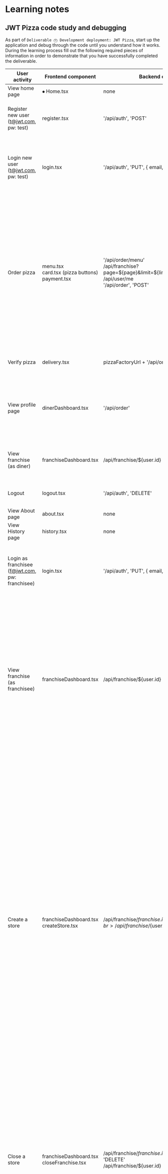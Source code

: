 # Learning notes

## JWT Pizza code study and debugging

As part of `Deliverable ⓵ Development deployment: JWT Pizza`, start up the application and debug through the code until you understand how it works. During the learning process fill out the following required pieces of information in order to demonstrate that you have successfully completed the deliverable.

| User activity                                       | Frontend component | Backend endpoints | Database SQL |
| --------------------------------------------------- | ------------------ | ----------------- | ------------ |
| View home page                                      |   ⦁	Home.tsx       |        none       |     none     | 
| Register new user<br/>(t@jwt.com, pw: test)         |     register.tsx   |'/api/auth', 'POST'|INSERT INTO user (name, email, password) VALUES (?, ?, ?)<br> INSERT INTO userRole (userId, role, objectId) VALUES (?, ?, ?)|
| Login new user<br/>(t@jwt.com, pw: test)            |    login.tsx       |'/api/auth', 'PUT', { email, password } |"SELECT * FROM user WHERE email=?" <br> "SELECT * FROM userRole WHERE userId=?" <br> "INSERT INTO auth (token, userId) VALUES (?, ?) ON DUPLICATE KEY UPDATE token=token" <br> |
| Order pizza                                         |  menu.tsx <br> card.tsx (pizza buttons) <br> payment.tsx   |  '/api/order/menu' <br> /api/franchise?page=${page}&limit=${limit}&name=${nameFilter} <br> /api/user/me <br> '/api/order', 'POST'  | "SELECT userId FROM auth WHERE token=?" <br> "SELECT * FROM menu" <br> "SELECT userId FROM auth WHERE token=?" <br> "SELECT id, name FROM franchise WHERE name LIKE ? LIMIT 201 OFFSET 0" <br> "SELECT id, name FROM store WHERE franchiseId=?" <br>  "SELECT userId FROM auth WHERE token=?" <br> "SELECT userId FROM auth WHERE token=?" <br> "INSERT INTO dinerOrder (dinerId, franchiseId, storeId, date) VALUES (?, ?, ?, now())" <br> "INSERT INTO orderItem (orderId, menuId, description, price) VALUES (?, ?, ?, ?)"     |
| Verify pizza                                        |  delivery.tsx      | pizzaFactoryUrl + '/api/order/verify', 'POST' |   none??? It called the factory so I couldn't check on my backend for the SQL   |
| View profile page                                   |  dinerDashboard.tsx     | '/api/order'     |  "SELECT userId FROM auth WHERE token=?"  <br>  "SELECT id, franchiseId, storeId, date FROM dinerOrder WHERE dinerId=? LIMIT 0,10" <br> "SELECT id, menuId, description, price FROM orderItem WHERE orderId=?"      |
| View franchise<br/>(as diner)                       | franchiseDashboard.tsx     |  /api/franchise/${user.id}     |   "SELECT userId FROM auth WHERE token=?" <br> "SELECT objectId FROM userRole WHERE role='franchisee' AND userId=?"       |
| Logout                                              |    logout.tsx      | '/api/auth', 'DELETE' | "SELECT userId FROM auth WHERE token=?" <br> "DELETE FROM auth WHERE token=?"   |
| View About page                                     |    about.tsx       |       none        |    none      |
| View History page                                   |     history.tsx    |       none        |    none      |
| Login as franchisee<br/>(f@jwt.com, pw: franchisee) |   login.tsx        | '/api/auth', 'PUT', { email, password }   | "SELECT * FROM user WHERE email=?" <br> "SELECT * FROM userRole WHERE userId=?" <br>  "INSERT INTO auth (token, userId) VALUES (?, ?) ON DUPLICATE KEY UPDATE token=token"    |
| View franchise<br/>(as franchisee)                  |  franchiseDashboard.tsx   |  /api/franchise/${user.id}    |  "SELECT userId FROM auth WHERE token=?" <br> "SELECT objectId FROM userRole WHERE role='franchisee' AND userId=?" <br>  "SELECT id, name FROM franchise WHERE id in (1)" <br> "SELECT u.id, u.name, u.email FROM userRole AS ur JOIN user AS u ON u.id=ur.userId WHERE ur.objectId=? AND ur.role='franchisee'" <br> "SELECT s.id, s.name, COALESCE(SUM(oi.price), 0) AS totalRevenue FROM dinerOrder AS do JOIN orderItem AS oi ON do.id=oi.orderId RIGHT JOIN store AS s ON s.id=do.storeId WHERE s.franchiseId=? GROUP BY s.id"  |
| Create a store                                      |  franchiseDashboard.tsx <br> createStore.tsx  | /api/franchise/${franchise.id}/store, 'POST', store <br> /api/franchise/${user.id} |  "SELECT userId FROM auth WHERE token=?" <br> "SELECT u.id, u.name, u.email FROM userRole AS ur JOIN user AS u ON u.id=ur.userId WHERE ur.objectId=? AND ur.role='franchisee'" <br> "SELECT s.id, s.name, COALESCE(SUM(oi.price), 0) AS totalRevenue FROM dinerOrder AS do JOIN orderItem AS oi ON do.id=oi.orderId RIGHT JOIN store AS s ON s.id=do.storeId WHERE s.franchiseId=? GROUP BY s.id" <br>  "INSERT INTO store (franchiseId, name) VALUES (?, ?)" <br> at this point franchise has been created. next is fetching it <br> "SELECT userId FROM auth WHERE token=?" <br> "SELECT objectId FROM userRole WHERE role='franchisee' AND userId=?" <br> "SELECT id, name FROM franchise WHERE id in (1)" <br> "SELECT u.id, u.name, u.email FROM userRole AS ur JOIN user AS u ON u.id=ur.userId WHERE ur.objectId=? AND ur.role='franchisee'" <br> "SELECT s.id, s.name, COALESCE(SUM(oi.price), 0) AS totalRevenue FROM dinerOrder AS do JOIN orderItem AS oi ON do.id=oi.orderId RIGHT JOIN store AS s ON s.id=do.storeId WHERE s.franchiseId=? GROUP BY s.id" <br> Now the franchise dashboard displays the new store |
| Close a store                                       |  franchiseDashboard.tsx <br> closeFranchise.tsx <br>    | /api/franchise/${franchise.id}/store/${store.id}`, 'DELETE' <br> /api/franchise/${user.id}  | "SELECT userId FROM auth WHERE token=?" <br> "SELECT u.id, u.name, u.email FROM userRole AS ur JOIN user AS u ON u.id=ur.userId WHERE ur.objectId=? AND ur.role='franchisee'" <br> "SELECT s.id, s.name, COALESCE(SUM(oi.price), 0) AS totalRevenue FROM dinerOrder AS do JOIN orderItem AS oi ON do.id=oi.orderId RIGHT JOIN store AS s ON s.id=do.storeId WHERE s.franchiseId=? GROUP BY s.id" <br> "DELETE FROM store WHERE franchiseId=? AND id=?" <br> And then the SQL to getFranchise  |
| Login as admin<br/>(a@jwt.com, pw: admin)           |  login.tsx         |  '/api/auth', 'PUT', { email, password }  | "SELECT * FROM user WHERE email=?" <br> "SELECT * FROM userRole WHERE userId=?" <br> "INSERT INTO auth (token, userId) VALUES (?, ?) ON DUPLICATE KEY UPDATE token=token"  |
| View Admin page                                     |adminDashboard.tsx  | /api/franchise?page=${page}&limit=${limit}&name=${nameFilter}  | "SELECT userId FROM auth WHERE token=?" <br>  "SELECT id, name FROM franchise WHERE name LIKE ? LIMIT 31 OFFSET 0" <br> "SELECT u.id, u.name, u.email FROM userRole AS ur JOIN user AS u ON u.id=ur.userId WHERE ur.objectId=? AND ur.role='franchisee'" <br> "SELECT s.id, s.name, COALESCE(SUM(oi.price), 0) AS totalRevenue FROM dinerOrder AS do JOIN orderItem AS oi ON do.id=oi.orderId RIGHT JOIN store AS s ON s.id=do.storeId WHERE s.franchiseId=? GROUP BY s.id"    |
| Create a franchise for t@jwt.com                    |   createFranchise.tsx   |  '/api/franchise', 'POST', franchise <br> And then it gets the franchises -> /api/franchise?page=${page}&limit=${limit}&name=${nameFilter}  | "SELECT userId FROM auth WHERE token=?" <br> "SELECT id, name FROM user WHERE email=?" <br> "INSERT INTO franchise (name) VALUES (?)"  <br> "INSERT INTO userRole (userId, role, objectId) VALUES (?, ?, ?)"   |
| Close the franchise for t@jwt.com                   |   closeFranchise.tsx | /api/franchise/${franchise.id}`, 'DELETE'  |  "SELECT userId FROM auth WHERE token=?" <br> "DELETE FROM store WHERE franchiseId=?" <br> "DELETE FROM userRole WHERE objectId=?" <br> "DELETE FROM franchise WHERE id=?" <br> and then it gets the franchises   |
